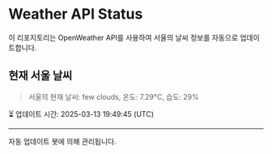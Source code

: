 
# Weather API Status

이 리포지토리는 OpenWeather API를 사용하여 서울의 날씨 정보를 자동으로 업데이트합니다.

## 현재 서울 날씨
> 서울의 현재 날씨: few clouds, 온도: 7.29°C, 습도: 29%

⏳ 업데이트 시간: 2025-03-13 19:49:45 (UTC)

---
자동 업데이트 봇에 의해 관리됩니다.
